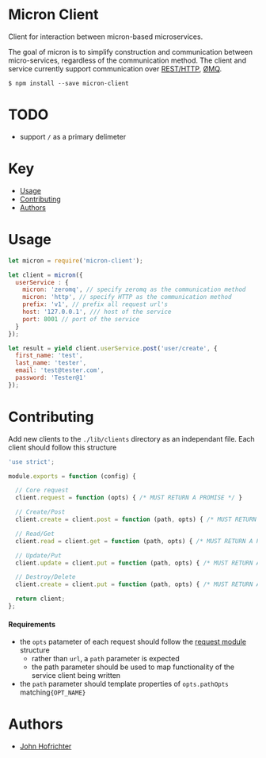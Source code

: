 # Micron Client

Client for interaction between micron-based microservices.

The goal of micron is to simplify construction and communication between micro-services, regardless of the communication method. The client and service currently support communication over [REST/HTTP](http://www.restapitutorial.com/lessons/whatisrest.html), [ØMQ](http://zeromq.org/).

`$ npm install --save micron-client`

# TODO

- support `/` as a primary delimeter

# Key

- [Usage](#usage)
- [Contributing](#contibuting)
- [Authors](#authors)

# Usage

```javascript
let micron = require('micron-client');

let client = micron({
  userService : {
    micron: 'zeromq', // specify zeromq as the communication method
    micron: 'http', // specify HTTP as the communication method
    prefix: 'v1', // prefix all request url's
    host: '127.0.0.1', /// host of the service
    port: 8001 // port of the service
  }
});

let result = yield client.userService.post('user/create', {
  first_name: 'test',
  last_name: 'tester',
  email: 'test@tester.com',
  password: 'Tester@1'
});

```

# Contributing

Add new clients to the `./lib/clients` directory as an independant file. Each client should follow this structure

```javascript
'use strict';

module.exports = function (config) {

  // Core request
  client.request = function (opts) { /* MUST RETURN A PROMISE */ }

  // Create/Post
  client.create = client.post = function (path, opts) { /* MUST RETURN A PROMISE */ }

  // Read/Get
  client.read = client.get = function (path, opts) { /* MUST RETURN A PROMISE */ }

  // Update/Put
  client.update = client.put = function (path, opts) { /* MUST RETURN A PROMISE */ }

  // Destroy/Delete
  client.create = client.put = function (path, opts) { /* MUST RETURN A PROMISE */ }

  return client;
};
```

#### Requirements

- the `opts` patameter of each request should follow the [request module](https://www.npmjs.com/package/request) structure
  - rather than `url`, a `path` parameter is expected
  - the path parameter should be used to map functionality of the service client being written
- the `path` parameter should template properties of `opts.pathOpts` matching`{OPT_NAME}`

# Authors

- [John Hofrichter](https://github.com/johnhof)

